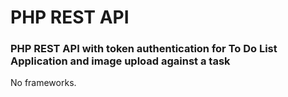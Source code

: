 # PHP REST API
### PHP REST API with token authentication for To Do List Application and image upload against a task

No frameworks.
